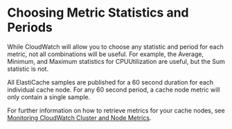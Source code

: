 # Choosing Metric Statistics and Periods<a name="CacheMetrics.ChoosingStatisticsAndPeriods"></a>

While CloudWatch will allow you to choose any statistic and period for each metric, not all combinations will be useful\. For example, the Average, Minimum, and Maximum statistics for CPUUtilization are useful, but the Sum statistic is not\.

All ElastiCache samples are published for a 60 second duration for each individual cache node\. For any 60 second period, a cache node metric will only contain a single sample\.

For further information on how to retrieve metrics for your cache nodes, see [Monitoring CloudWatch Cluster and Node Metrics](CloudWatchMetrics.md)\.